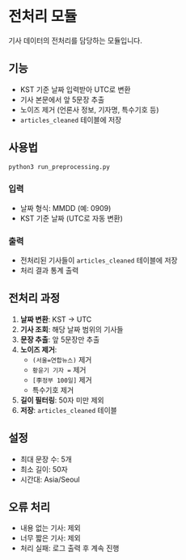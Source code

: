 # 전처리 모듈

기사 데이터의 전처리를 담당하는 모듈입니다.

## 기능

- KST 기준 날짜 입력받아 UTC로 변환
- 기사 본문에서 앞 5문장 추출
- 노이즈 제거 (언론사 정보, 기자명, 특수기호 등)
- `articles_cleaned` 테이블에 저장

## 사용법

```bash
python3 run_preprocessing.py
```

### 입력
- 날짜 형식: MMDD (예: 0909)
- KST 기준 날짜 (UTC로 자동 변환)

### 출력
- 전처리된 기사들이 `articles_cleaned` 테이블에 저장
- 처리 결과 통계 출력

## 전처리 과정

1. **날짜 변환**: KST → UTC
2. **기사 조회**: 해당 날짜 범위의 기사들
3. **문장 추출**: 앞 5문장만 추출
4. **노이즈 제거**: 
   - `(서울=연합뉴스)` 제거
   - `황윤기 기자 =` 제거
   - `[李정부 100일]` 제거
   - 특수기호 제거
5. **길이 필터링**: 50자 미만 제외
6. **저장**: `articles_cleaned` 테이블

## 설정

- 최대 문장 수: 5개
- 최소 길이: 50자
- 시간대: Asia/Seoul

## 오류 처리

- 내용 없는 기사: 제외
- 너무 짧은 기사: 제외
- 처리 실패: 로그 출력 후 계속 진행
